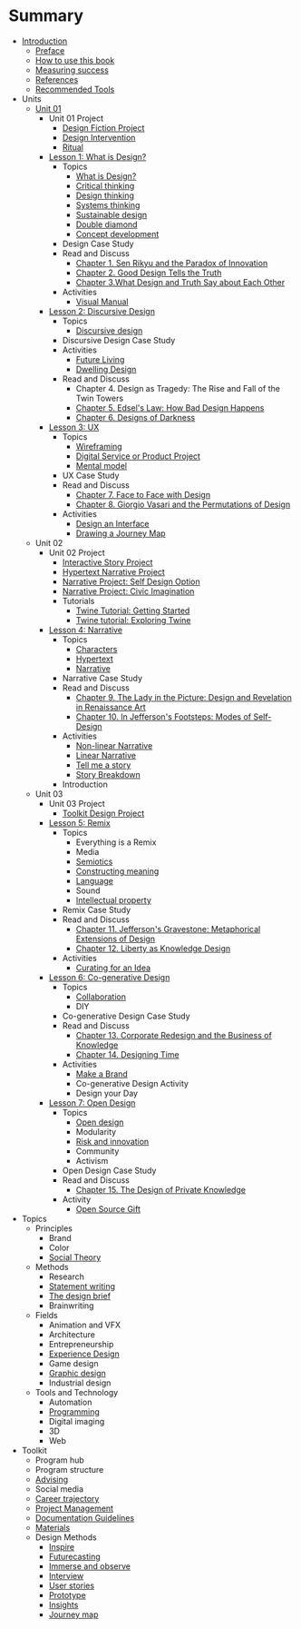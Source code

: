 # Summary

* [Introduction](README.md)
   * [Preface](introduction/preface.md)
   * [How to use this book](introduction/how_to_use_this_book.md)
   * [Measuring success](introduction/measuring_success.md)
   * [References](introduction/references.md)
   * [Recommended Tools](introduction/recommended_tools.md)
* Units
   * [Unit 01](toolkit/lessons.md)
       * Unit 01 Project
           * [Design Fiction Project](projects/design_fiction_project.md)
           * [Design Intervention](practice/design_intervention.md)
           * [Ritual](projects/ritual.md)
       * [Lesson 1: What is Design?](lessons/introduction.md)
           * Topics
               * [What is Design?](topics/what_is_design.md)
               * [Critical thinking](topics/critical_thinking.md)
               * [Design thinking](topics/design_thinking.md)
               * [Systems thinking](topics/systems_thinking.md)
               * [Sustainable design](topics/sustainable_design.md)
               * [Double diamond](topics/double_diamond.md)
               * [Concept development](topics/concept_development.md)
           * Design Case Study
           * Read and Discuss
               * [Chapter 1. Sen Rikyu and the Paradox of Innovation](practice/chapter_1_sen_rikyu_and_the_paradox_of_innovation.md)
               * [Chapter 2. Good Design Tells the Truth](practice/good_design_tells_the_truth.md)
               * [Chapter 3.What Design and Truth Say about Each Other](practice/what_design_and_truth_say_about_each_other.md)
           * Activities
               * [Visual Manual](practice/visual_manual.md)
       * [Lesson 2: Discursive Design](lessons/discursive_design.md)
           * Topics
               * [Discursive design](topics/discursive_design.md)
           * Discursive Design Case Study
           * Activities
               * [Future Living](practice/future_living.md)
               * [Dwelling Design](practice/dwelling_design.md)
           * Read and Discuss
               * Chapter 4. Design as Tragedy: The Rise and Fall of the Twin Towers
               * [Chapter 5. Edsel's Law: How Bad Design Happens](practice/edsels_law_how_bad_design_happens.md)
               * [Chapter 6. Designs of Darkness](practice/bad_design.md)
       * [Lesson 3: UX](lessons/ux.md)
           * Topics
               * [Wireframing](topics/wireframing.md)
               * [Digital Service or Product Project](projects/digital_service_or_product.md)
               * [Mental model](topics/mental_model.md)
           * UX Case Study
           * Read and Discuss
               * [Chapter 7. Face to Face with Design](practice/face_to_face_with_design.md)
               * [Chapter 8. Giorgio Vasari and the Permutations of Design](practice/giorgio_vasari_and_the_permutations_of_design.md)
           * Activities
               * [Design an Interface](practice/design_an_interface.md)
               * [Drawing a Journey Map](practice/drawing_a_journey_map.md)
   * Unit 02
       * Unit 02 Project
           * [Interactive Story Project](projects/interactive_story_project.md)
           * [Hypertext Narrative Project](projects/hypertext_narrative_project.md)
           * [Narrative Project: Self Design Option](projects/narrative_project_self_design_option.md)
           * [Narrative Project: Civic Imagination](projects/narrative_project_social_design_option.md)
           * Tutorials
               * [Twine Tutorial: Getting Started](topics/twine-tutorial-getting-started.md)
               * [Twine tutorial: Exploring Twine](topics/twine_tutorial_exploring_twine.md)
       * [Lesson 4: Narrative](lessons/narrative.md)
           * Topics
               * [Characters](topics/characters.md)
               * [Hypertext](topics/hypertext.md)
               * [Narrative](topics/narrative.md)
           * Narrative Case Study
           * Read and Discuss
               * [Chapter 9. The Lady in the Picture: Design and Revelation in Renaissance Art](practice/the_lady_in_the_picture_design_and_revelation_in_r.md)
               * [Chapter 10. In Jefferson's Footsteps: Modes of Self-Design](practice/in_jeffersons_footsteps_modes_of_self-design.md)
           * Activities
               * [Non-linear Narrative](practice/non-linear_narrative.md)
               * [Linear Narrative](practice/linear_narrative.md)
               * [Tell me a story](practice/tell_me_a_story.md)
               * [Story Breakdown](practice/story_breakdown.md)
           * Introduction
   * Unit 03
       * Unit 03 Project
           * [Toolkit Design Project](projects/toolkit_design_project.md)
       * [Lesson 5: Remix](lessons/remix.md)
           * Topics
               * Everything is a Remix
               * Media
               * [Semiotics](topics/semiotics.md)
               * [Constructing meaning](topics/constructing_meaning.md)
               * [Language](topics/language.md)
               * Sound
               * [Intellectual property](topics/intellectual_property.md)
           * Remix Case Study
           * Read and Discuss
               * [Chapter 11. Jefferson's Gravestone: Metaphorical Extensions of Design](practice/jeffersons_gravestone_metaphorical_extensions_of_d.md)
               * [Chapter 12. Liberty as Knowledge Design](practice/liberty_as_knowledge_design.md)
           * Activities
               * [Curating for an Idea](practice/curating_for_an_idea.md)
       * [Lesson 6: Co-generative Design](lessons/co-generative_design.md)
           * Topics
               * [Collaboration](topics/collaboration.md)
               * DIY
           * Co-generative Design Case Study
           * Read and Discuss
               * [Chapter 13. Corporate Redesign and the Business of Knowledge](practice/corporate_redesign_and_the_business_of_knowledge.md)
               * [Chapter 14. Designing Time](practice/designing_time.md)
           * Activities
               * [Make a Brand](practice/make_a_brand.md)
               * Co-generative Design Activity
               * Design your Day
       * [Lesson 7: Open Design](lessons/open_design.md)
           * Topics
               * [Open design](topics/open_design.md)
               * Modularity
               * [Risk and innovation](topics/risk_and_innovation.md)
               * Community
               * Activism
           * Open Design Case Study
           * Read and Discuss
               * [Chapter 15. The Design of Private Knowledge](practice/the_design_of_private_knowledge.md)
           * Activity
               * [Open Source Gift](practice/open_source_gift.md)
* Topics
   * Principles
       * Brand
       * Color
       * [Social Theory](topics/social_theory.md)
   * Methods
       * Research
       * [Statement writing](topics/statement_writing.md)
       * [The design brief](topics/the_design_brief.md)
       * Brainwriting
   * Fields
       * Animation and VFX
       * Architecture
       * Entrepreneurship
       * [Experience Design](topics/experience_design.md)
       * Game design
       * [Graphic design](topics/graphic_design.md)
       * Industrial design
   * Tools and Technology
       * Automation
       * [Programming](topics/programming.md)
       * Digital imaging
       * 3D
       * Web
* Toolkit
   * Program hub
   * Program structure
   * [Advising](toolkit/advising.md)
   * Social media
   * [Career trajectory](toolkit/career_trajectory.md)
   * [Project Management](toolkit/project_management.md)
   * [Documentation Guidelines](toolkit/documentation_guidelines.md)
   * [Materials](toolkit/materials.md)
   * Design Methods
       * [Inspire](toolkit/inspire.md)
       * [Futurecasting](toolkit/futurecasting.md)
       * [Immerse and observe](toolkit/immerse_and_observe.md)
       * [Interview](toolkit/interview.md)
       * [User stories](toolkit/user_stories.md)
       * [Prototype](toolkit/prototype.md)
       * [Insights](toolkit/insights.md)
       * [Journey map](toolkit/journey_map.md)


